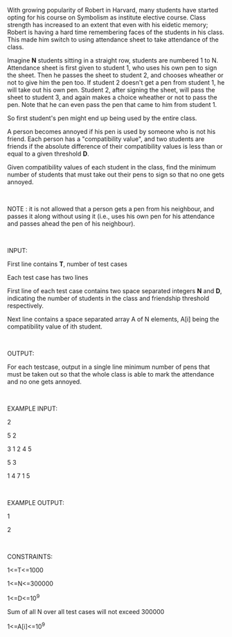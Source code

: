 <div id="_mcePaste" style="position: absolute; left: -10000px; top: 0px; width: 1px; height: 1px; overflow: hidden;">With growing popularity of Robert in Harvard, many students have started opting for his course on Symbolism as institute elective course. Class strength has increased to an extent that even with his eidetic memory; Robert is having a hard time remembering faces of the students in his class. This made him switch to using attendance sheet to take attendance of the class.</div>
<div id="_mcePaste" style="position: absolute; left: -10000px; top: 0px; width: 1px; height: 1px; overflow: hidden;">Imagine N students sitting in a straight row, students are numbered 1 to N. Attendance sheet is first given to student 1, who uses his own pen to sign the sheet. Then he passes the sheet to student 2, and chooses wheather or not to give him the pen too. If student 2 doesn't get a pen from student 1, he will take out his own pen. Student 2, after signing the sheet, will pass the sheet to student 3, and again makes a choice wheather or not to pass the pen. Note that he can even pass the pen that came to him from student 1.</div>
<div id="_mcePaste" style="position: absolute; left: -10000px; top: 0px; width: 1px; height: 1px; overflow: hidden;">So first student's pen might end up being used by the entire class.</div>
<div id="_mcePaste" style="position: absolute; left: -10000px; top: 0px; width: 1px; height: 1px; overflow: hidden;">A person becomes annoyed if his pen is used by someone who is not his friend. Each person has a "compatibility value", and two students are friends if the absolute difference of their compatibility values is less than or equal to a given threshold D.</div>
<div id="_mcePaste" style="position: absolute; left: -10000px; top: 0px; width: 1px; height: 1px; overflow: hidden;">Given compatibility values of each student in the class, find the minimum number of students that must take out their pens to sign so that no one gets annoyed.</div>
<div id="_mcePaste" style="position: absolute; left: -10000px; top: 0px; width: 1px; height: 1px; overflow: hidden;">NOTE : it is not allowed that a person gets a pen from his neighbour, and passes it along without using it (i.e., uses his own pen for his attendance and passes ahead the pen of his neighbour).</div>
<div id="_mcePaste" style="position: absolute; left: -10000px; top: 0px; width: 1px; height: 1px; overflow: hidden;">INPUT:</div>
<div id="_mcePaste" style="position: absolute; left: -10000px; top: 0px; width: 1px; height: 1px; overflow: hidden;">First line contains T, number of test cases</div>
<div id="_mcePaste" style="position: absolute; left: -10000px; top: 0px; width: 1px; height: 1px; overflow: hidden;">Each test case has two lines</div>
<div id="_mcePaste" style="position: absolute; left: -10000px; top: 0px; width: 1px; height: 1px; overflow: hidden;">First line of each test case contains two space separated integers N and D, indicating the number of students in the class and friendship threshold respectively.</div>
<div id="_mcePaste" style="position: absolute; left: -10000px; top: 0px; width: 1px; height: 1px; overflow: hidden;">Next line contains a space separated array A of N elements, A[i] being the compatibility value of ith student.</div>
<div id="_mcePaste" style="position: absolute; left: -10000px; top: 0px; width: 1px; height: 1px; overflow: hidden;">OUTPUT:</div>
<div id="_mcePaste" style="position: absolute; left: -10000px; top: 0px; width: 1px; height: 1px; overflow: hidden;">For each testcase, output in a single line minimum number of pens that must be taken out so that the whole class is able to mark the attendance and no one gets annoyed.</div>
<div id="_mcePaste" style="position: absolute; left: -10000px; top: 0px; width: 1px; height: 1px; overflow: hidden;">EXAMPLE INPUT:</div>
<div id="_mcePaste" style="position: absolute; left: -10000px; top: 0px; width: 1px; height: 1px; overflow: hidden;">2</div>
<div id="_mcePaste" style="position: absolute; left: -10000px; top: 0px; width: 1px; height: 1px; overflow: hidden;">5 2</div>
<div id="_mcePaste" style="position: absolute; left: -10000px; top: 0px; width: 1px; height: 1px; overflow: hidden;">3 1 2 4 5</div>
<div id="_mcePaste" style="position: absolute; left: -10000px; top: 0px; width: 1px; height: 1px; overflow: hidden;">5 3</div>
<div id="_mcePaste" style="position: absolute; left: -10000px; top: 0px; width: 1px; height: 1px; overflow: hidden;">1 4 7 1 5</div>
<div id="_mcePaste" style="position: absolute; left: -10000px; top: 0px; width: 1px; height: 1px; overflow: hidden;">EXAMPLE OUTPUT:</div>
<div id="_mcePaste" style="position: absolute; left: -10000px; top: 0px; width: 1px; height: 1px; overflow: hidden;">1</div>
<div id="_mcePaste" style="position: absolute; left: -10000px; top: 0px; width: 1px; height: 1px; overflow: hidden;">2</div>
<div id="_mcePaste" style="position: absolute; left: -10000px; top: 0px; width: 1px; height: 1px; overflow: hidden;">CONSTRAINTS:</div>
<div id="_mcePaste" style="position: absolute; left: -10000px; top: 0px; width: 1px; height: 1px; overflow: hidden;">1&lt;=T&lt;=1000</div>
<div id="_mcePaste" style="position: absolute; left: -10000px; top: 0px; width: 1px; height: 1px; overflow: hidden;">1&lt;=N&lt;=300000</div>
<div id="_mcePaste" style="position: absolute; left: -10000px; top: 0px; width: 1px; height: 1px; overflow: hidden;">1&lt;=D&lt;=10^9</div>
<div id="_mcePaste" style="position: absolute; left: -10000px; top: 0px; width: 1px; height: 1px; overflow: hidden;">Sum of all N over all test cases will not exceed 300000</div>
<div id="_mcePaste" style="position: absolute; left: -10000px; top: 0px; width: 1px; height: 1px; overflow: hidden;">1&lt;=A[i]&lt;=10^9</div>
<p>With growing popularity of Robert in Harvard, many students have started opting for his course on Symbolism as institute elective course. Class strength has increased to an extent that even with his eidetic memory; Robert is having a hard time remembering faces of the students in his class. This made him switch to using attendance sheet to take attendance of the class.</p>
<p>Imagine <strong>N</strong> students sitting in a straight row, students are numbered 1 to N. Attendance sheet is first given to student 1, who uses his own pen to sign the sheet. Then he passes the sheet to student 2, and chooses wheather or not to give him the pen too. If student 2 doesn't get a pen from student 1, he will take out his own pen. Student 2, after signing the sheet, will pass the sheet to student 3, and again makes a choice wheather or not to pass the pen. Note that he can even pass the pen that came to him from student 1.</p>
<p>So first student's pen might end up being used by the entire class.</p>
<p>A person becomes annoyed if his pen is used by someone who is not his friend. Each person has a "compatibility value", and two students are friends if the absolute difference of their compatibility values is less than or equal to a given threshold <strong>D</strong>.</p>
<p>Given compatibility values of each student in the class, find the minimum number of students that must take out their pens to sign so that no one gets annoyed.</p>
<p>&nbsp;</p>
<p>NOTE : it is not allowed that a person gets a pen from his neighbour, and passes it along without using it (i.e., uses his own pen for his attendance and passes ahead the pen of his neighbour).</p>
<p>&nbsp;</p>
<p>INPUT:</p>
<p>First line contains <strong>T</strong>, number of test cases</p>
<p>Each test case has two lines</p>
<p>First line of each test case contains two space separated integers <strong>N</strong> and <strong>D</strong>, indicating the number of students in the class and friendship threshold respectively.</p>
<p>Next line contains a space separated array A of N elements, A[i] being the compatibility value of ith student.</p>
<p>&nbsp;</p>
<p>OUTPUT:</p>
<p>For each testcase, output in a single line minimum number of pens that must be taken out so that the whole class is able to mark the attendance and no one gets annoyed.</p>
<p>&nbsp;</p>
<p>EXAMPLE INPUT:</p>
<p>2</p>
<p>5 2</p>
<p>3 1 2 4 5</p>
<p>5 3</p>
<p>1 4 7 1 5</p>
<p>&nbsp;</p>
<p>EXAMPLE OUTPUT:</p>
<p>1</p>
<p>2</p>
<p>&nbsp;</p>
<p>CONSTRAINTS:</p>
<p>1&lt;=T&lt;=1000</p>
<p>1&lt;=N&lt;=300000</p>
<p>1&lt;=D&lt;=10<sup>9</sup></p>
<p>Sum of all N over all test cases will not exceed 300000</p>
<p>1&lt;=A[i]&lt;=10<sup>9</sup></p>